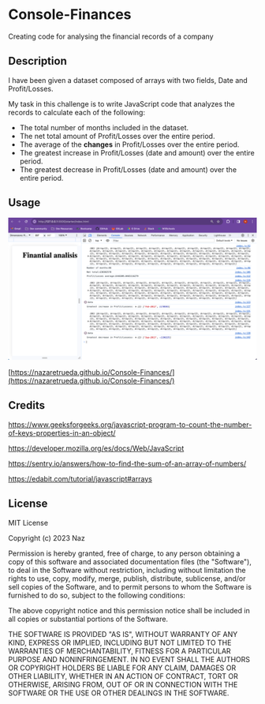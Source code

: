 # Console-Finances
Creating code for analysing the financial records of a company

## Description 

I have been given a dataset composed of arrays with two fields, Date and Profit/Losses.

My task in this challenge is to write JavaScript code that analyzes the records to calculate each of the following:

* The total number of months included in the dataset.
* The net total amount of Profit/Losses over the entire period.
* The average of the **changes** in Profit/Losses over the entire period.
* The greatest increase in Profit/Losses (date and amount) over the entire period.
* The greatest decrease in Profit/Losses (date and amount) over the entire period.

## Usage 
![Alt text](/starter/Consolescreen.png)

[https://nazaretrueda.github.io/Console-Finances/](https://nazaretrueda.github.io/Console-Finances/)


## Credits

https://www.geeksforgeeks.org/javascript-program-to-count-the-number-of-keys-properties-in-an-object/

https://developer.mozilla.org/es/docs/Web/JavaScript

https://sentry.io/answers/how-to-find-the-sum-of-an-array-of-numbers/

https://edabit.com/tutorial/javascript#arrays


## License

MIT License

Copyright (c) 2023 Naz

Permission is hereby granted, free of charge, to any person obtaining a copy
of this software and associated documentation files (the "Software"), to deal
in the Software without restriction, including without limitation the rights
to use, copy, modify, merge, publish, distribute, sublicense, and/or sell
copies of the Software, and to permit persons to whom the Software is
furnished to do so, subject to the following conditions:

The above copyright notice and this permission notice shall be included in all
copies or substantial portions of the Software.

THE SOFTWARE IS PROVIDED "AS IS", WITHOUT WARRANTY OF ANY KIND, EXPRESS OR
IMPLIED, INCLUDING BUT NOT LIMITED TO THE WARRANTIES OF MERCHANTABILITY,
FITNESS FOR A PARTICULAR PURPOSE AND NONINFRINGEMENT. IN NO EVENT SHALL THE
AUTHORS OR COPYRIGHT HOLDERS BE LIABLE FOR ANY CLAIM, DAMAGES OR OTHER
LIABILITY, WHETHER IN AN ACTION OF CONTRACT, TORT OR OTHERWISE, ARISING FROM,
OUT OF OR IN CONNECTION WITH THE SOFTWARE OR THE USE OR OTHER DEALINGS IN THE
SOFTWARE.


